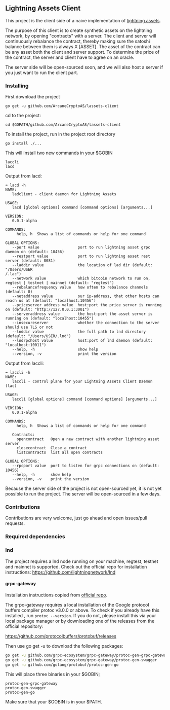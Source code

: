 ## Lightning Assets Client
This project is the client side of a naive implementation of [lightning
 assets](http://research.paradigm.xyz/RainbowNetwork.pdf).

The purpose of this client is to create synthetic assets on the lightning
 network, by opening "contracts" with a server. The client and server will
  continuously rebalance the contract, thereby making sure the satoshi balance
   between them is always X [ASSET]. The asset of the contract
    can be any asset both the client and server support. To determine the
     price of the contract, the server and client have to agree on an oracle.

The server side will be open-sourced soon, and we will also host a server if
 you just want to run the client part.
 
### Installing  
First download the project
```
go get -u github.com/ArcaneCryptoAS/lassets-client
```

cd to the project:
```
cd $GOPATH/github.com/ArcaneCryptoAS/lassets-client
```

To install the project, run in the project root directory
```
go install ./...
```
This will install two new commands in your $GOBIN
```
laccli
lacd
```

Output from lacd:
```
➜ lacd -h
NAME:
   ladclient - client daemon for Lightning Assets

USAGE:
   lacd [global options] command [command options] [arguments...]
   
VERSION:
   0.0.1-alpha
   
COMMANDS:
     help, h  Shows a list of commands or help for one command

GLOBAL OPTIONS:
   --port value                 port to run lightning asset grpc daemon on (default: 10456)
   --restport value             port to run lightning asset rest server (default: 8081)
   --laddir value               the location of lad dir (default: "/Users/USER
/.lac")
   --network value              which bitcoin network to run on, regtest | testnet | mainnet (default: "regtest")
   --rebalancefrequency value   how often to rebalance channels (default: 0)
   --netaddress value           our ip-address, that other hosts can reach us at (default: "localhost:10456")
   --priceserver_address value  host:port the price server is running on (default: "http://127.0.0.1:3001")
   --serveraddress value        the host:port the asset server is running on (default: "localhost:10455")
   --insecureserver             whether the connection to the server should use TLS or not
   --lnddir value               the full path to lnd directory (default: "/Users/USER/.lnd")
   --lndrpchost value           host:port of lnd daemon (default: "localhost:10011")
   --help, -h                   show help
   --version, -v                print the version
```

Output from laccli:
```
➜ laccli -h
NAME:
   laccli - control plane for your Lightning Assets Client Daemon (lac)

USAGE:
   laccli [global options] command [command options] [arguments...]
   
VERSION:
   0.0.1-alpha
   
COMMANDS:
     help, h  Shows a list of commands or help for one command

   Contracts:
     opencontract   Open a new contract with another lightning asset server
     closecontract  Close a contract
     listcontracts  list all open contracts

GLOBAL OPTIONS:
   --rpcport value  port to listen for grpc connections on (default: 10456)
   --help, -h       show help
   --version, -v    print the version
```

Because the server side of the project is not open-sourced yet, it is not yet
 possible to run the project. The server will be open-sourced in a few days.
 
### Contributions 
Contributions are very welcome, just go ahead and open issues/pull requests.

### Required dependencies

### lnd
The project requires a lnd node running on your machine, regtest, testnet and
 mainnet is supported. Check out the official repo for installation
  instructions: https://github.com/lightningnetwork/lnd

#### grpc-gateway
Installation instructions copied from [official repo](https://github.com/grpc).

The grpc-gateway requires a local installation of the Google protocol buffers
 compiler protoc v3.0.0 or above. To check if you already have this installed
 , run `protoc --version`. If you do not, please install this via your local
  package manager or by downloading one of the releases from the official repository:
  
https://github.com/protocolbuffers/protobuf/releases

Then use go get -u to download the following packages:

```bash
go get -u github.com/grpc-ecosystem/grpc-gateway/protoc-gen-grpc-gateway
go get -u github.com/grpc-ecosystem/grpc-gateway/protoc-gen-swagger
go get -u github.com/golang/protobuf/protoc-gen-go
```
This will place three binaries in your $GOBIN;
```text
protoc-gen-grpc-gateway
protoc-gen-swagger
protoc-gen-go
```

Make sure that your $GOBIN is in your $PATH.

